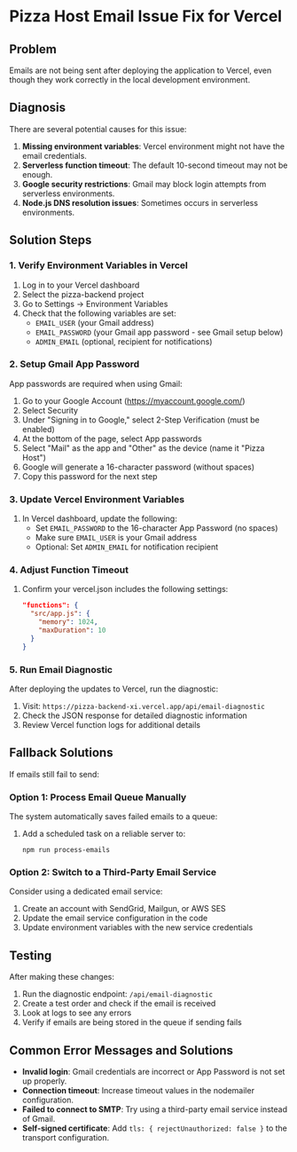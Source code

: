 # Pizza Host Email Issue Fix for Vercel

## Problem

Emails are not being sent after deploying the application to Vercel, even though they work correctly in the local development environment.

## Diagnosis

There are several potential causes for this issue:

1. **Missing environment variables**: Vercel environment might not have the email credentials.
2. **Serverless function timeout**: The default 10-second timeout may not be enough.
3. **Google security restrictions**: Gmail may block login attempts from serverless environments.
4. **Node.js DNS resolution issues**: Sometimes occurs in serverless environments.

## Solution Steps

### 1. Verify Environment Variables in Vercel

1. Log in to your Vercel dashboard
2. Select the pizza-backend project
3. Go to Settings → Environment Variables
4. Check that the following variables are set:
   - `EMAIL_USER` (your Gmail address)
   - `EMAIL_PASSWORD` (your Gmail app password - see Gmail setup below)
   - `ADMIN_EMAIL` (optional, recipient for notifications)

### 2. Setup Gmail App Password

App passwords are required when using Gmail:

1. Go to your Google Account (https://myaccount.google.com/)
2. Select Security
3. Under "Signing in to Google," select 2-Step Verification (must be enabled)
4. At the bottom of the page, select App passwords
5. Select "Mail" as the app and "Other" as the device (name it "Pizza Host")
6. Google will generate a 16-character password (without spaces)
7. Copy this password for the next step

### 3. Update Vercel Environment Variables

1. In Vercel dashboard, update the following:
   - Set `EMAIL_PASSWORD` to the 16-character App Password (no spaces)
   - Make sure `EMAIL_USER` is your Gmail address
   - Optional: Set `ADMIN_EMAIL` for notification recipient

### 4. Adjust Function Timeout

1. Confirm your vercel.json includes the following settings:
   ```json
   "functions": {
     "src/app.js": {
       "memory": 1024,
       "maxDuration": 10
     }
   }
   ```

### 5. Run Email Diagnostic

After deploying the updates to Vercel, run the diagnostic:

1. Visit: `https://pizza-backend-xi.vercel.app/api/email-diagnostic`
2. Check the JSON response for detailed diagnostic information
3. Review Vercel function logs for additional details

## Fallback Solutions

If emails still fail to send:

### Option 1: Process Email Queue Manually

The system automatically saves failed emails to a queue:

1. Add a scheduled task on a reliable server to:
   ```
   npm run process-emails
   ```

### Option 2: Switch to a Third-Party Email Service

Consider using a dedicated email service:

1. Create an account with SendGrid, Mailgun, or AWS SES
2. Update the email service configuration in the code
3. Update environment variables with the new service credentials

## Testing

After making these changes:

1. Run the diagnostic endpoint: `/api/email-diagnostic`
2. Create a test order and check if the email is received
3. Look at logs to see any errors
4. Verify if emails are being stored in the queue if sending fails

## Common Error Messages and Solutions

- **Invalid login**: Gmail credentials are incorrect or App Password is not set up properly.
- **Connection timeout**: Increase timeout values in the nodemailer configuration.
- **Failed to connect to SMTP**: Try using a third-party email service instead of Gmail.
- **Self-signed certificate**: Add `tls: { rejectUnauthorized: false }` to the transport configuration. 